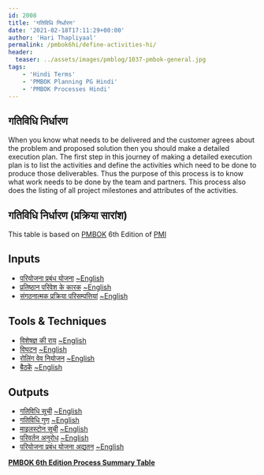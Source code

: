 ```yaml
---
id: 2008   
title: 'गतिविधि निर्धारण'
date: '2021-02-18T17:11:29+00:00'
author: 'Hari Thapliyaal'
permalink: /pmbok6hi/define-activities-hi/
header:
  teaser: ../assets/images/pmblog/1037-pmbok-general.jpg
tags:
    - 'Hindi Terms'
    - 'PMBOK Planning PG Hindi'
    - 'PMBOK Processes Hindi'
---
```


## गतिविधि निर्धारण

When you know what needs to be delivered and the customer agrees about the problem and proposed solution then you should make a detailed execution plan. The first step in this journey of making a detailed execution plan is to list the activities and define the activities which need to be done to produce those deliverables. Thus the purpose of this process is to know what work needs to be done by the team and partners. This process also does the listing of all project milestones and attributes of the activities.

## गतिविधि निर्धारण (प्रक्रिया सारांश)

This table is based on [PMBOK](https://www.pmi.org/pmbok-guide-standards) 6th Edition of [PMI](https:/www.pmi.org)

## Inputs

- [परियोजना प्रबंध योजना](/pmbok6hi/project-management-plan-hi) [~English](/pmbok6/Project-Management-Plan)
- [प्रतिष्ठान परिवेश के कारक](/pmbok6hi/enterprise-environmental-factors-hi) [~English](/pmbok6/Enterprise-Environmental-Factors)
- [संगठनात्मक प्रक्रिया परिसम्पत्तियां](/pmbok6hi/organizational-process-assets-hi) [~English](/pmbok6/Organizational-Process-Assets)

## Tools &amp; Techniques

- [विशेषज्ञ की राय](/pmbok6hi/expert-judgement-hi) [~English](/pmbok6/Expert-Judgement)
- [विघटन](/pmbok6hi/decomposition-hi) [~English](/pmbok6/Decomposition)
- [रोलिंग वेव नियोजन](/pmbok6hi/rolling-wave-planning-hi) [~English](/pmbok6/Rolling-Wave-Planning)
- [बैठकें](/pmbok6hi/meetings-hi) [~English](/pmbok6/Meetings)

## Outputs

- [गतिविधि सूची](/pmbok6hi/activity-list-hi) [~English](/pmbok6/Activity-List)
- [गतिविधि गुण](/pmbok6hi/activity-attributes-hi) [~English](/pmbok6/Activity-Attributes)
- [माइलस्टोन सूची](/pmbok6hi/milestone-list-hi) [~English](/pmbok6/Milestone-List)
- [परिवर्तन अनुरोध](/pmbok6hi/change-requests-hi) [~English](/pmbok6/Change-Requests)
- [परियोजना प्रबंध योजना अद्यतन](/pmbok6hi/project-management-plan-updates-hi) [~English](/pmbok6/Project-Management-Plan-Updates)

**[PMBOK 6th Edition Process Summary Table](process-groups-and-processes-in-pmbok6/)**

